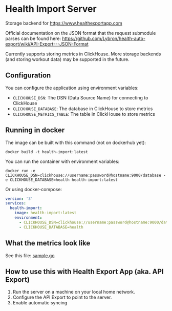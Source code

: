 # Health Import Server
Storage backend for https://www.healthexportapp.com

Official documentation on the JSON format that the request submodule parses can be found here: https://github.com/Lybron/health-auto-export/wiki/API-Export---JSON-Format

Currently supports storing metrics in ClickHouse. More storage backends (and storing workout data) may be supported in the future.

## Configuration
You can configure the application using environment variables:
- `CLICKHOUSE_DSN`: The DSN (Data Source Name) for connecting to ClickHouse
- `CLICKHOUSE_DATABASE`: The database in ClickHouse to store metrics
- `CLICKHOUSE_METRICS_TABLE`: The table in ClickHouse to store metrics


## Running in docker
The image can be built with this command (not on dockerhub yet):
```
docker build -t health-import:latest
```

You can run the container with environment variables:
```
docker run -e CLICKHOUSE_DSN=clickhouse://username:password@hostname:9000/database -e CLICKHOUSE_DATABASE=health health-import:latest
```

Or using docker-compose:
```yaml
version: '3'
services:
  health-import:
    image: health-import:latest
    environment:
      - CLICKHOUSE_DSN=clickhouse://username:password@hostname:9000/database
      - CLICKHOUSE_DATABASE=health
```

## What the metrics look like
See this file: [sample.go](/request/sample.go)

## How to use this with Health Export App (aka. API Export)
1. Run the server on a machine on your local home network.
2. Configure the API Export to point to the server.
3. Enable automatic syncing 
